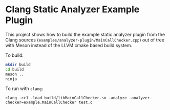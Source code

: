 # Clang Static Analyzer Example Plugin

This project shows how to build the example
static analyzer plugin from the Clang sources
(`examples/analyzer-plugin/MainCallChecker.cpp`)
out of tree with Meson instead of the LLVM cmake
based build system.

To build:
```.sh
mkdir build
cd build
meson ..
ninja
```

To run with `clang`:
```
clang -cc1 -load build/libMainCallChecker.so -analyze -analyzer-checker=example.MainCallChecker test.c
```
